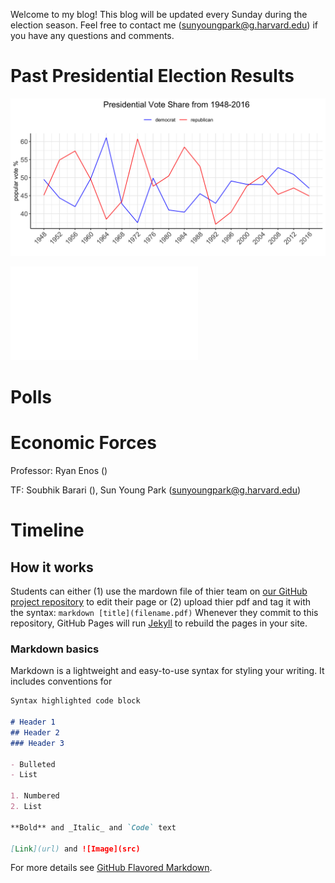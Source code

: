 Welcome to my blog! This blog will be updated every Sunday during the election season. Feel free to contact me (sunyoungpark@g.harvard.edu) if you have any questions and comments.

# Past Presidential Election Results

![](president_popvote.png)

![](historical_election_results.pdf)

# Polls


# Economic Forces

Professor: Ryan Enos ()

TF: Soubhik Barari (), Sun Young Park (sunyoungpark@g.harvard.edu)

# Timeline


## How it works

Students can either (1) use the mardown file of thier team on [our GitHub project repository](https://github.com/Sun-Young-Park/Election-Analytics) to edit their page or (2) upload thier pdf and tag it with the syntax: ```markdown [title](filename.pdf)``` Whenever they commit to this repository, GitHub Pages will run [Jekyll](https://jekyllrb.com/) to rebuild the pages in your site.

### Markdown basics

Markdown is a lightweight and easy-to-use syntax for styling your writing. It includes conventions for

```markdown
Syntax highlighted code block

# Header 1
## Header 2
### Header 3

- Bulleted
- List

1. Numbered
2. List

**Bold** and _Italic_ and `Code` text

[Link](url) and ![Image](src)
```

For more details see [GitHub Flavored Markdown](https://guides.github.com/features/mastering-markdown/).
